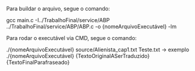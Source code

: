 Para buildar o arquivo, segue o comando:

gcc main.c -I../TrabalhoFinal/service/ABP ../TrabalhoFinal/service/ABP/ABP.c -o {nomeArquivoExecutável} -lm

Para rodar o executável via CMD, segue o comando:

./{nomeArquivoExecutável} source/Alienista_cap1.txt Teste.txt -> exemplo
./{nomeArquivoExecutável} {TextoOriginalASerTraduzido} {TextoFinalParafraseado}
